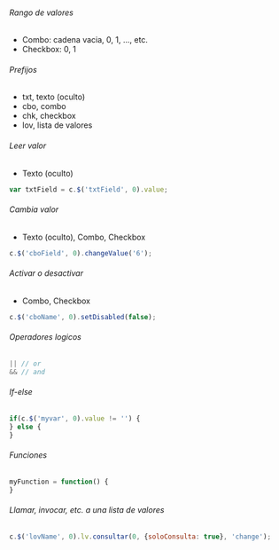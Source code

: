 ###### Rango de valores
- Combo: cadena vacia, 0, 1, ..., etc.
- Checkbox: 0, 1
###### Prefijos
- txt, texto (oculto)
- cbo, combo
- chk, checkbox
- lov, lista de valores
###### Leer valor
- Texto (oculto)
```js
var txtField = c.$('txtField', 0).value;
```
###### Cambia valor
- Texto (oculto), Combo, Checkbox
```js
c.$('cboField', 0).changeValue('6');
```
###### Activar o desactivar
- Combo, Checkbox
```js
c.$('cboName', 0).setDisabled(false);
```
###### Operadores logicos
```js
|| // or
&& // and
```
###### If-else
```js
if(c.$('myvar', 0).value != '') {
} else {
}
```
###### Funciones
```js
myFunction = function() {
}
```
###### Llamar, invocar, etc. a una lista de valores
```js
c.$('lovName', 0).lv.consultar(0, {soloConsulta: true}, 'change');
```
